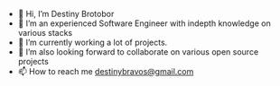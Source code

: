 - 👋 Hi, I’m Destiny Brotobor
- 👀 I’m an experienced Software Engineer with indepth knowledge on various stacks
- 🌱 I’m currently working a lot of projects.
- 💞️ I’m also looking forward to collaborate on various open source projects
- 📫 How to reach me destinybravos@gmail.com
